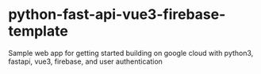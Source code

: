 # python-fast-api-vue3-firebase-template
Sample web app for getting started building on google cloud with python3, fastapi, vue3, firebase, and user authentication 
